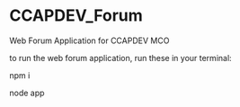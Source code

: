 # CCAPDEV_Forum
Web Forum Application for CCAPDEV MCO

to run the web forum application, run these in your terminal:

npm i

node app